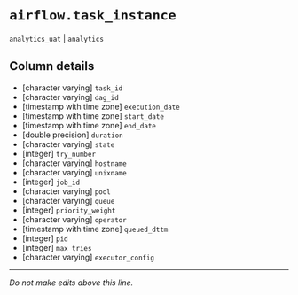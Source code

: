 # `airflow.task_instance`
`analytics_uat` | `analytics`

## Column details
* [character varying] `task_id`
* [character varying] `dag_id`
* [timestamp with time zone] `execution_date`
* [timestamp with time zone] `start_date`
* [timestamp with time zone] `end_date`
* [double precision] `duration`
* [character varying] `state`
* [integer]   `try_number`
* [character varying] `hostname`
* [character varying] `unixname`
* [integer]   `job_id`
* [character varying] `pool`
* [character varying] `queue`
* [integer]   `priority_weight`
* [character varying] `operator`
* [timestamp with time zone] `queued_dttm`
* [integer]   `pid`
* [integer]   `max_tries`
* [character varying] `executor_config`

-------------------------------------------------------------------------------
*Do not make edits above this line.*
